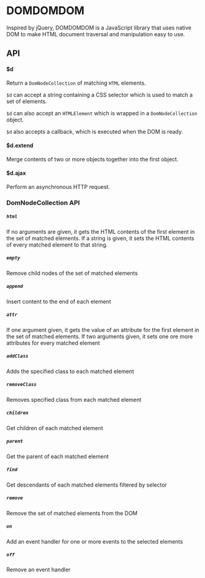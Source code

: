 # DOMDOMDOM

Inspired by jQuery, DOMDOMDOM is a JavaScript library that uses native DOM to make HTML document traversal and manipulation easy to use.

## API
#### $d
  Return a `DomNodeCollection` of matching `HTML` elements.

  `$d` can accept a string containing a CSS selector which is used to match a set of elements.

  `$d` can also accept an `HTMLElement` which is wrapped in a `DomNodeCollection` object.

  `$d` also accepts a callback, which is executed when the DOM is ready.

#### $d.extend
  Merge contents of two or more objects together into the first object.
#### $d.ajax
  Perform an asynchronous HTTP request.


### DomNodeCollection API
##### `html`
  If no arguments are given, it gets the HTML contents of the first element in the set of matched elements.  If a string is given, it sets the HTML contents of every matched element to that string.
##### `empty`
  Remove child nodes of the set of matched elements
##### `append`
  Insert content to the end of each element
##### `attr`
  If one argument given, it gets the value of an attribute for the first element in the set of matched elements.  If two arguments given, it sets one ore more attributes for every matched element
##### `addClass`
  Adds the specified class to each matched element
##### `removeClass`
  Removes specified class from each matched element
##### `children`
  Get children of each matched element
##### `parent`
  Get the parent of each matched element
##### `find`
  Get descendants of each matched elements filtered by selector
##### `remove`
  Remove the set of matched elements from the DOM
##### `on`
  Add an event handler for one or more events to the selected elements
##### `off`
  Remove an event handler
